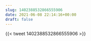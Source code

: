 ```yaml
---
slug: 1402388532866555906
date: 2021-06-08 22:14:16+00:00
draft: false
---
```


{{< tweet 1402388532866555906 >}}
